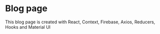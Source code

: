 # Blog page

This blog page is created with React, Context, Firebase, Axios, Reducers, Hooks and Material UI
